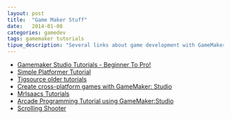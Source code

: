 ```yaml
---
layout: post
title:  "Game Maker Stuff"
date:   2014-01-08 
categories: gamedev
tags: gamemaker tutorials
tipue_description: "Several links about game development with GameMaker"
---
```


* [Gamemaker Studio Tutorials - Beginner To Pro!][youtube-wizird]
* [Simple Platformer Tutorial][glg-platformer]
* [Tigsource older tutorials][tigsource]
* [Create cross-platform games with GameMaker: Studio][xplattut]
* [MrIsaacs Tutorials][MrIsaacs] 
* [Arcade Programming Tutorial using GameMaker:Studio][arcadetut]
* [Scrolling Shooter][scrolling]

[scrolling]: http://berathen.com/2013/11/scrolling-shooter-tutorial-part-1.php
[glg-platformer]: http://www.greenlightgo.org/education/gamedev/platformer/
[youtube-wizird]:    http://gmc.yoyogames.com/index.php?showtopic=573657
[tigsource]: http://forums.tigsource.com/index.php?topic=3142.0
[xplattut]: http://www.creativebloq.com/design/create-cross-platform-games-gamemaker-studio-1132948
[MrIsaacs]: http://www.screencast.com/users/Mr_Isaacs/folders/GameMaker%20Tutorials
[arcadetut]: http://www.codeguru.com/win_mobile/other/arcadecode-simple-arcade-programming-tutorial.html